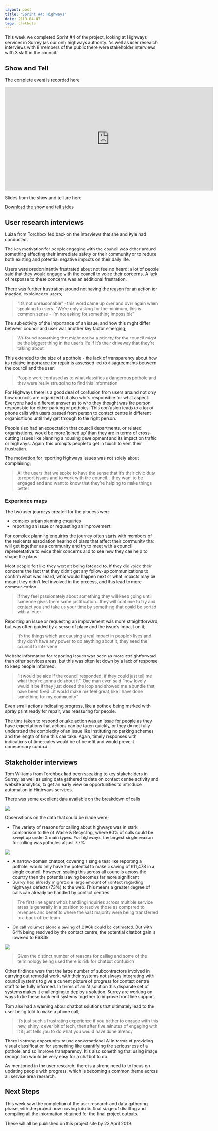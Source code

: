 ```yaml
---
layout: post
title: "Sprint #4: Highways"
date: 2019-04-07
tags: chatbots
---
```


This week we completed Sprint #4 of the project, looking at Highways services in Surrey (as our only highways authority. As well as user research interviews with 8 members of the public there were stakeholder interviews with 3 staff in the council.

## Show and Tell

The complete event is recorded here

<iframe src="https://docs.google.com/presentation/d/e/2PACX-1vThNzZLixW6ONOaUfkP-0MqTfFh7kIm0YrhoIsaARumduyANg5rLrIjjWNhiYJ_e2hsyQvfQD4Oe_x4/embed?start=false&amp;loop=false&amp;delayms=5000" frameborder="0" width="680" height="340" allowfullscreen="true" mozallowfullscreen="true" webkitallowfullscreen="true"></iframe>

Slides from the show and tell are here

[Download the show and tell slides](https://localdigitalchatbots.github.io/uploads/Chatbots%20Show%20and%20tell%2005Apr.pdf)

## User research interviews

Luiza from Torchbox fed back on the interviews that she and Kyle had conducted.

The key motivation for people engaging with the council was either around something affecting their immediate safety or their community or to reduce both existing and potential negative impacts on their daily life.

Users were predominantly frustrated about not feeling heard; a lot of people said that they would engage with the council to voice their concerns. A lack of response to these concerns was an additional frustration.

There was further frustration around not having the reason for an action (or inaction) explained to users;

> “It’s not unreasonable” - this word came up over and over again when speaking to users. “We’re only asking for the minimum, this is common sense - I’m not asking for something impossible”

The subjectivity of the importance of an issue, and how this might differ between council and user was another key factor emerging;

> We found something that might not be a priority for the council might be the biggest thing in the user’s life if it’s their driveway that they’re talking about.

This extended to the size of a pothole - the lack of transparency about how its relative importance for repair is assessed led to disagreements between the council and the user.

> People were confused as to what classifies a dangerous pothole and they were really struggling to find this information

For Highways there is a good deal of confusion from users around not only how councils are organized but also who’s responsible for what aspect. Everyone had a different answer as to who they thought was the person responsible for either parking or potholes. This confusion leads to a lot of phone calls with users passed from person to contact centre in different organisations until they get through to the right person.

People also had an expectation that council departments, or related organisations, would be more ‘joined up’ than they are in terms of cross-cutting issues like planning a housing development and its impact on traffic or highways. Again, this prompts people to get in touch to vent their frustration.

The motivation for reporting highways issues was not solely about complaining;

> All the users that we spoke to have the sense that it’s their civic duty to report issues and to work with the council….they want to be engaged and and want to know that they’re helping to make things better

### Experience maps

The two user journeys created for the process were

*   complex urban planning enquiries
*   reporting an issue or requesting an improvement

For complex planning enquiries the journey often starts with members of the residents association hearing of plans that affect their community that will get together as a community and try to meet with a council representative to voice their concerns and to see how they can help to shape the plans.

Most people felt like they weren’t being listened to. If they did voice their concerns the fact that they didn’t get any follow-up communications to confirm what was heard, what would happen next or what impacts may be meant they didn’t feel involved in the process, and this lead to more communication.

> if they feel passionately about something they will keep going until someone gives them some justification…they will continue to try and contact you and take up your time by something that could be sorted with a letter

Reporting an issue or requesting an improvement was more straightforward, but was often guided by a sense of place and the issue’s impact on it;

> It’s the things which are causing a real impact in people’s lives and they don’t have any power to do anything about it; they need the council to intervene

Website information for reporting issues was seen as more straightforward than other services areas, but this was often let down by a lack of response to keep people informed.

> “It would be nice if the council responded, if they could just tell me what they’re gonna do about it”. One man even said “how lovely would it be if they just closed the loop and showed me a bundle that have been fixed…it would make me feel great, like I have done something for my community”

Even small actions indicating progress, like a pothole being marked with spray paint ready for repair, was reassuring for people.

The time taken to respond or take action was an issue for people as they have expectations that actions can be taken quickly, or they do not fully understand the complexity of an issue like instituting no parking schemes and the length of time this can take. Again, timely responses with indications of timescales would be of benefit and would prevent unnecessary contact.

## Stakeholder interviews

Tom Williams from Torchbox had been speaking to key stakeholders in Surrey, as well as using data gathered to date on contact centre activity and website analytics, to get an early view on opportunities to introduce automation in Highways services.

There was some excellent data available on the breakdown of calls

![](https://localdigitalchatbots.github.io/uploads/Highways%20calls%20split.png)

Observations on the data that could be made were;

*   The variety of reasons for calling about highways was in stark comparison to the of Waste & Recycling, where 80% of calls could be swept up under 3 main types. For highways, the largest single reason for calling was potholes at just 7.7%

![](https://localdigitalchatbots.github.io/uploads/Highways%20calls%20variance.png)

*   A narrow-domain chatbot, covering a single task like reporting a pothole, would only have the potential to make a saving of £11,478 in a single council. However, scaling this across all councils across the country then the potential saving becomes far more significant
*   Surrey had already migrated a large amount of contact regarding highways defects (73%) to the web. This means a greater degree of calls can already be handled by contact centres

> The first line agent who’s handling inquiries across multiple service areas is generally in a position to resolve those as compared to revenues and benefits where the vast majority were being transferred to a back office team

*   On call volumes alone a saving of £106k could be estimated. But with 64% being resolved by the contact centre, the potential chatbot gain is lowered to £68.3k

![](https://localdigitalchatbots.github.io/uploads/Compare%20savings%20all%20four.png)

> Given the distinct number of reasons for calling and some of the terminology being used there is risk for chatbot confusion

Other findings were that the large number of subcontractors involved in carrying out remedial work, with their systems not always integrating with council systems to give a current picture of progress for contact centre staff to be fully informed. In terms of an AI solution this disparate set of systems makes it challenging to deploy a solution. Surrey are working on ways to tie these back end systems together to improve front line support.

Tom also had a warning about chatbot solutions that ultimately lead to the user being told to make a phone call;

> It’s just such a frustrating experience if you bother to engage with this new, shiny, clever bit of tech, then after five minutes of engaging with it it just tells you to do what you would have done already

There is strong opportunity to use conversational AI in terms of providing visual classification for something like quantifying the seriousness of a pothole, and so improve transparency. It is also something that using image recognition would be very easy for a chatbot to do.

As mentioned in the user research, there is a strong need to to focus on updating people with progress, which is becoming a common theme across all service area research.

## Next Steps

This week saw the completion of the user research and data gathering phase, with the project now moving into its final stage of distilling and compiling all the information obtained for the final project outputs.

These will all be published on this project site by 23 April 2019.
